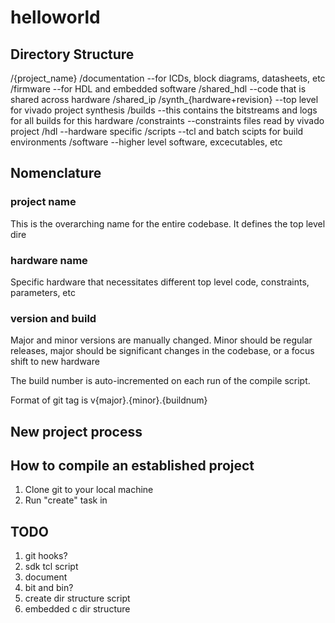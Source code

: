 # helloworld

## Directory Structure
/{project_name}
    /documentation --for ICDs, block diagrams, datasheets, etc
    /firmware --for HDL and embedded software
        /shared_hdl --code that is shared across hardware
            /shared_ip
        /synth_{hardware+revision} --top level for vivado project synthesis
            /builds --this contains the bitstreams and logs for all builds for this hardware
            /constraints --constraints files read by vivado project
            /hdl --hardware specific
    /scripts --tcl and batch scipts for build environments
    /software --higher level software, excecutables, etc

## Nomenclature
### project name
This is the overarching name for the entire codebase. It defines the top level dire
### hardware name
Specific hardware that necessitates different top level code, constraints, parameters, etc
### version and build
Major and minor versions are manually changed. Minor should be regular releases, major should be significant changes in the codebase, or a focus shift to new hardware

The build number is auto-incremented on each run of the compile script. 

Format of git tag is v{major}.{minor}.{buildnum}

## New project process

## How to compile an established project
1.  Clone git to your local machine
2.  Run "create" task in 

## TODO
1.  git hooks?
2.  sdk tcl script
3.  document
4.  bit and bin?
5.  create dir structure script
6.  embedded c dir structure